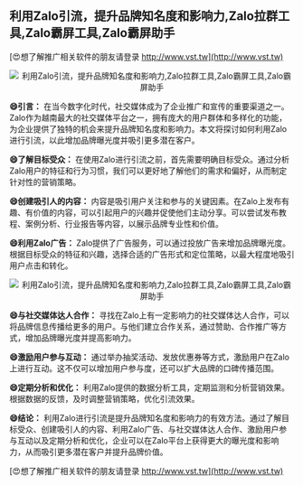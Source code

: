 ## **利用Zalo引流，提升品牌知名度和影响力,Zalo拉群工具,Zalo霸屏工具,Zalo霸屏助手**

[😍想了解推广相关软件的朋友请登录 http://www.vst.tw](http://www.vst.tw)

 <center><img src="https://vst.tw/MP4/tuiguang/png/7.png" alt="利用Zalo引流，提升品牌知名度和影响力,Zalo拉群工具,Zalo霸屏工具,Zalo霸屏助手"></center>

**😄引言：**
在当今数字化时代，社交媒体成为了企业推广和宣传的重要渠道之一。Zalo作为越南最大的社交媒体平台之一，拥有庞大的用户群体和多样化的功能，为企业提供了独特的机会来提升品牌知名度和影响力。本文将探讨如何利用Zalo进行引流，以此增加品牌曝光度并吸引更多潜在客户。

**😄了解目标受众：**
在使用Zalo进行引流之前，首先需要明确目标受众。通过分析Zalo用户的特征和行为习惯，我们可以更好地了解他们的需求和偏好，从而制定针对性的营销策略。

**😄创建吸引人的内容：**
内容是吸引用户关注和参与的关键因素。在Zalo上发布有趣、有价值的内容，可以引起用户的兴趣并促使他们主动分享。可以尝试发布教程、案例分析、行业报告等内容，以展示品牌专业性和价值。

**😄利用Zalo广告：**
Zalo提供了广告服务，可以通过投放广告来增加品牌曝光度。根据目标受众的特征和兴趣，选择合适的广告形式和定位策略，以最大程度地吸引用户点击和转化。

 <center><img src="https://vst.tw/MP4/tuiguang/png/5.png" alt="利用Zalo引流，提升品牌知名度和影响力,Zalo拉群工具,Zalo霸屏工具,Zalo霸屏助手"></center>

**😄与社交媒体达人合作：**
寻找在Zalo上有一定影响力的社交媒体达人合作，可以将品牌信息传播给更多的用户。与他们建立合作关系，通过赞助、合作推广等方式，增加品牌曝光度并提高影响力。

**😄激励用户参与互动：**
通过举办抽奖活动、发放优惠券等方式，激励用户在Zalo上进行互动。这不仅可以增加用户参与度，还可以扩大品牌的口碑传播范围。

**😄定期分析和优化：**
利用Zalo提供的数据分析工具，定期监测和分析营销效果。根据数据的反馈，及时调整营销策略，优化引流效果。

**😄结论：**
利用Zalo进行引流是提升品牌知名度和影响力的有效方法。通过了解目标受众、创建吸引人的内容、利用Zalo广告、与社交媒体达人合作、激励用户参与互动以及定期分析和优化，企业可以在Zalo平台上获得更大的曝光度和影响力，从而吸引更多潜在客户并提升品牌价值。

[😍想了解推广相关软件的朋友请登录 http://www.vst.tw](http://www.vst.tw)



